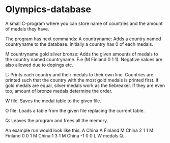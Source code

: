 # Olympics-database
A small C-program where you can store name of countries and the amount of medals they have.

The program has next commands:
A countryname:
Adds a country named countryname to the database. Initially a country has 0 of each medals.

M countryname gold silver bronze:
Adds the given amounts of medals to the country named countryname. F.e (M Finland 0 1 1). Negative values are also allowed due to dopings etc.

L:
Prints each country and their medals to their own line. Countries are printed such that the country with the most gold medals is printed first.
If gold medals are equal, silver medals work as the tiebreaker. If they are even too, amount of bronze medals determine the order.

W file:
Saves the medal table to the given file.

O file:
Loads a table from the given file replacing the current table.

Q:
Leaves the program and frees all the memory.

An example run would look like this:
A China
A Finland
M China 2 1 1
M Finland 0 0 1
M China 1 3 1
M China -1 0 0
L
W medals
Q.
